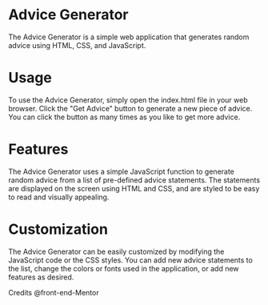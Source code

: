 # Advice Generator
The Advice Generator is a simple web application that generates random advice using HTML, CSS, and JavaScript. 
# Usage
To use the Advice Generator, simply open the index.html file in your web browser. Click the "Get Advice" button to generate a new piece of advice. You can click the button as many times as you like to get more advice.

# Features
The Advice Generator uses a simple JavaScript function to generate random advice from a list of pre-defined advice statements. The statements are displayed on the screen using HTML and CSS, and are styled to be easy to read and visually appealing.

# Customization
The Advice Generator can be easily customized by modifying the JavaScript code or the CSS styles. You can add new advice statements to the list, change the colors or fonts used in the application, or add new features as desired.

Credits
@front-end-Mentor
